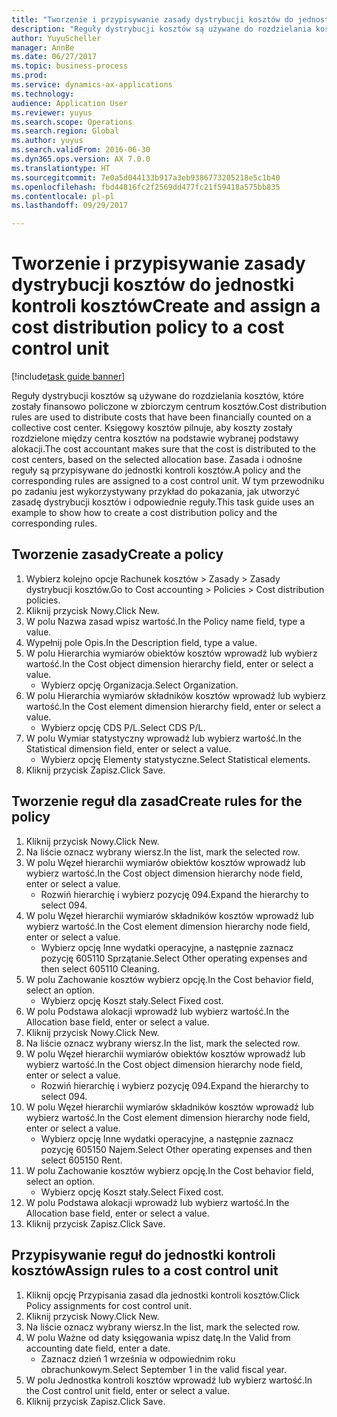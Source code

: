 ```yaml
--- 
title: "Tworzenie i przypisywanie zasady dystrybucji kosztów do jednostki kontroli kosztów"
description: "Reguły dystrybucji kosztów są używane do rozdzielania kosztów, które zostały finansowo policzone w zbiorczym centrum kosztów."
author: YuyuScheller
manager: AnnBe
ms.date: 06/27/2017
ms.topic: business-process
ms.prod: 
ms.service: dynamics-ax-applications
ms.technology: 
audience: Application User
ms.reviewer: yuyus
ms.search.scope: Operations
ms.search.region: Global
ms.author: yuyus
ms.search.validFrom: 2016-06-30
ms.dyn365.ops.version: AX 7.0.0
ms.translationtype: HT
ms.sourcegitcommit: 7e0a5d044133b917a3eb9386773205218e5c1b40
ms.openlocfilehash: fbd44816fc2f2569dd477fc21f59418a575bb835
ms.contentlocale: pl-pl
ms.lasthandoff: 09/29/2017

---
```

# <a name="create-and-assign-a-cost-distribution-policy-to-a-cost-control-unit"></a><span data-ttu-id="7f2c7-103">Tworzenie i przypisywanie zasady dystrybucji kosztów do jednostki kontroli kosztów</span><span class="sxs-lookup"><span data-stu-id="7f2c7-103">Create and assign a cost distribution policy to a cost control unit</span></span>

[!include[task guide banner](../../includes/task-guide-banner.md)]

<span data-ttu-id="7f2c7-104">Reguły dystrybucji kosztów są używane do rozdzielania kosztów, które zostały finansowo policzone w zbiorczym centrum kosztów.</span><span class="sxs-lookup"><span data-stu-id="7f2c7-104">Cost distribution rules are used to distribute costs that have been financially counted on a collective cost center.</span></span> <span data-ttu-id="7f2c7-105">Księgowy kosztów pilnuje, aby koszty zostały rozdzielone między centra kosztów na podstawie wybranej podstawy alokacji.</span><span class="sxs-lookup"><span data-stu-id="7f2c7-105">The cost accountant makes sure that the cost is distributed to the cost centers, based on the selected allocation base.</span></span> <span data-ttu-id="7f2c7-106">Zasada i odnośne reguły są przypisywane do jednostki kontroli kosztów.</span><span class="sxs-lookup"><span data-stu-id="7f2c7-106">A policy and the corresponding rules are assigned to a cost control unit.</span></span> <span data-ttu-id="7f2c7-107">W tym przewodniku po zadaniu jest wykorzystywany przykład do pokazania, jak utworzyć zasadę dystrybucji kosztów i odpowiednie reguły.</span><span class="sxs-lookup"><span data-stu-id="7f2c7-107">This task guide uses an example to show how to create a cost distribution policy and the corresponding rules.</span></span>


## <a name="create-a-policy"></a><span data-ttu-id="7f2c7-108">Tworzenie zasady</span><span class="sxs-lookup"><span data-stu-id="7f2c7-108">Create a policy</span></span>
1. <span data-ttu-id="7f2c7-109">Wybierz kolejno opcje Rachunek kosztów > Zasady > Zasady dystrybucji kosztów.</span><span class="sxs-lookup"><span data-stu-id="7f2c7-109">Go to Cost accounting > Policies > Cost distribution policies.</span></span>
2. <span data-ttu-id="7f2c7-110">Kliknij przycisk Nowy.</span><span class="sxs-lookup"><span data-stu-id="7f2c7-110">Click New.</span></span>
3. <span data-ttu-id="7f2c7-111">W polu Nazwa zasad wpisz wartość.</span><span class="sxs-lookup"><span data-stu-id="7f2c7-111">In the Policy name field, type a value.</span></span>
4. <span data-ttu-id="7f2c7-112">Wypełnij pole Opis.</span><span class="sxs-lookup"><span data-stu-id="7f2c7-112">In the Description field, type a value.</span></span>
5. <span data-ttu-id="7f2c7-113">W polu Hierarchia wymiarów obiektów kosztów wprowadź lub wybierz wartość.</span><span class="sxs-lookup"><span data-stu-id="7f2c7-113">In the Cost object dimension hierarchy field, enter or select a value.</span></span>
    * <span data-ttu-id="7f2c7-114">Wybierz opcję Organizacja.</span><span class="sxs-lookup"><span data-stu-id="7f2c7-114">Select Organization.</span></span>  
6. <span data-ttu-id="7f2c7-115">W polu Hierarchia wymiarów składników kosztów wprowadź lub wybierz wartość.</span><span class="sxs-lookup"><span data-stu-id="7f2c7-115">In the Cost element dimension hierarchy field, enter or select a value.</span></span>
    * <span data-ttu-id="7f2c7-116">Wybierz opcję CDS P/L.</span><span class="sxs-lookup"><span data-stu-id="7f2c7-116">Select CDS P/L.</span></span>  
7. <span data-ttu-id="7f2c7-117">W polu Wymiar statystyczny wprowadź lub wybierz wartość.</span><span class="sxs-lookup"><span data-stu-id="7f2c7-117">In the Statistical dimension field, enter or select a value.</span></span>
    * <span data-ttu-id="7f2c7-118">Wybierz opcję Elementy statystyczne.</span><span class="sxs-lookup"><span data-stu-id="7f2c7-118">Select Statistical elements.</span></span>  
8. <span data-ttu-id="7f2c7-119">Kliknij przycisk Zapisz.</span><span class="sxs-lookup"><span data-stu-id="7f2c7-119">Click Save.</span></span>

## <a name="create-rules-for-the-policy"></a><span data-ttu-id="7f2c7-120">Tworzenie reguł dla zasad</span><span class="sxs-lookup"><span data-stu-id="7f2c7-120">Create rules for the policy</span></span>
1. <span data-ttu-id="7f2c7-121">Kliknij przycisk Nowy.</span><span class="sxs-lookup"><span data-stu-id="7f2c7-121">Click New.</span></span>
2. <span data-ttu-id="7f2c7-122">Na liście oznacz wybrany wiersz.</span><span class="sxs-lookup"><span data-stu-id="7f2c7-122">In the list, mark the selected row.</span></span>
3. <span data-ttu-id="7f2c7-123">W polu Węzeł hierarchii wymiarów obiektów kosztów wprowadź lub wybierz wartość.</span><span class="sxs-lookup"><span data-stu-id="7f2c7-123">In the Cost object dimension hierarchy node field, enter or select a value.</span></span>
    * <span data-ttu-id="7f2c7-124">Rozwiń hierarchię i wybierz pozycję 094.</span><span class="sxs-lookup"><span data-stu-id="7f2c7-124">Expand the hierarchy to select 094.</span></span>  
4. <span data-ttu-id="7f2c7-125">W polu Węzeł hierarchii wymiarów składników kosztów wprowadź lub wybierz wartość.</span><span class="sxs-lookup"><span data-stu-id="7f2c7-125">In the Cost element dimension hierarchy node field, enter or select a value.</span></span>
    * <span data-ttu-id="7f2c7-126">Wybierz opcję Inne wydatki operacyjne, a następnie zaznacz pozycję 605110 Sprzątanie.</span><span class="sxs-lookup"><span data-stu-id="7f2c7-126">Select Other operating expenses and then select 605110 Cleaning.</span></span>  
5. <span data-ttu-id="7f2c7-127">W polu Zachowanie kosztów wybierz opcję.</span><span class="sxs-lookup"><span data-stu-id="7f2c7-127">In the Cost behavior field, select an option.</span></span>
    * <span data-ttu-id="7f2c7-128">Wybierz opcję Koszt stały.</span><span class="sxs-lookup"><span data-stu-id="7f2c7-128">Select Fixed cost.</span></span>  
6. <span data-ttu-id="7f2c7-129">W polu Podstawa alokacji wprowadź lub wybierz wartość.</span><span class="sxs-lookup"><span data-stu-id="7f2c7-129">In the Allocation base field, enter or select a value.</span></span>
7. <span data-ttu-id="7f2c7-130">Kliknij przycisk Nowy.</span><span class="sxs-lookup"><span data-stu-id="7f2c7-130">Click New.</span></span>
8. <span data-ttu-id="7f2c7-131">Na liście oznacz wybrany wiersz.</span><span class="sxs-lookup"><span data-stu-id="7f2c7-131">In the list, mark the selected row.</span></span>
9. <span data-ttu-id="7f2c7-132">W polu Węzeł hierarchii wymiarów obiektów kosztów wprowadź lub wybierz wartość.</span><span class="sxs-lookup"><span data-stu-id="7f2c7-132">In the Cost object dimension hierarchy node field, enter or select a value.</span></span>
    * <span data-ttu-id="7f2c7-133">Rozwiń hierarchię i wybierz pozycję 094.</span><span class="sxs-lookup"><span data-stu-id="7f2c7-133">Expand the hierarchy to select 094.</span></span>  
10. <span data-ttu-id="7f2c7-134">W polu Węzeł hierarchii wymiarów składników kosztów wprowadź lub wybierz wartość.</span><span class="sxs-lookup"><span data-stu-id="7f2c7-134">In the Cost element dimension hierarchy node field, enter or select a value.</span></span>
    * <span data-ttu-id="7f2c7-135">Wybierz opcję Inne wydatki operacyjne, a następnie zaznacz pozycję 605150 Najem.</span><span class="sxs-lookup"><span data-stu-id="7f2c7-135">Select Other operating expenses and then select 605150 Rent.</span></span>  
11. <span data-ttu-id="7f2c7-136">W polu Zachowanie kosztów wybierz opcję.</span><span class="sxs-lookup"><span data-stu-id="7f2c7-136">In the Cost behavior field, select an option.</span></span>
    * <span data-ttu-id="7f2c7-137">Wybierz opcję Koszt stały.</span><span class="sxs-lookup"><span data-stu-id="7f2c7-137">Select Fixed cost.</span></span>  
12. <span data-ttu-id="7f2c7-138">W polu Podstawa alokacji wprowadź lub wybierz wartość.</span><span class="sxs-lookup"><span data-stu-id="7f2c7-138">In the Allocation base field, enter or select a value.</span></span>
13. <span data-ttu-id="7f2c7-139">Kliknij przycisk Zapisz.</span><span class="sxs-lookup"><span data-stu-id="7f2c7-139">Click Save.</span></span>

## <a name="assign-rules-to-a-cost-control-unit"></a><span data-ttu-id="7f2c7-140">Przypisywanie reguł do jednostki kontroli kosztów</span><span class="sxs-lookup"><span data-stu-id="7f2c7-140">Assign rules to a cost control unit</span></span>
1. <span data-ttu-id="7f2c7-141">Kliknij opcję Przypisania zasad dla jednostki kontroli kosztów.</span><span class="sxs-lookup"><span data-stu-id="7f2c7-141">Click Policy assignments for cost control unit.</span></span>
2. <span data-ttu-id="7f2c7-142">Kliknij przycisk Nowy.</span><span class="sxs-lookup"><span data-stu-id="7f2c7-142">Click New.</span></span>
3. <span data-ttu-id="7f2c7-143">Na liście oznacz wybrany wiersz.</span><span class="sxs-lookup"><span data-stu-id="7f2c7-143">In the list, mark the selected row.</span></span>
4. <span data-ttu-id="7f2c7-144">W polu Ważne od daty księgowania wpisz datę.</span><span class="sxs-lookup"><span data-stu-id="7f2c7-144">In the Valid from accounting date field, enter a date.</span></span>
    * <span data-ttu-id="7f2c7-145">Zaznacz dzień 1 września w odpowiednim roku obrachunkowym.</span><span class="sxs-lookup"><span data-stu-id="7f2c7-145">Select September 1 in the valid fiscal year.</span></span>  
5. <span data-ttu-id="7f2c7-146">W polu Jednostka kontroli kosztów wprowadź lub wybierz wartość.</span><span class="sxs-lookup"><span data-stu-id="7f2c7-146">In the Cost control unit field, enter or select a value.</span></span>
6. <span data-ttu-id="7f2c7-147">Kliknij przycisk Zapisz.</span><span class="sxs-lookup"><span data-stu-id="7f2c7-147">Click Save.</span></span>


